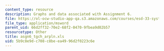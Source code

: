 ```yaml
---
content_type: resource
description: Graphs and data associated with Assignment 6.
file: https://ol-ocw-studio-app-qa.s3.amazonaws.com/courses/esd-33-systems-engineering-summer-2004/5b9c8e9dc708c8beea4996d2f0223c6e_asgn6_tgch_arpln.xls
file_type: application/msword
parent_uid: 66d2ff32-70e2-68f2-0470-9fbea9d02b57
resourcetype: Other
title: asgn6_tgch_arpln.xls
uid: 5b9c8e9d-c708-c8be-ea49-96d2f0223c6e
---
```

